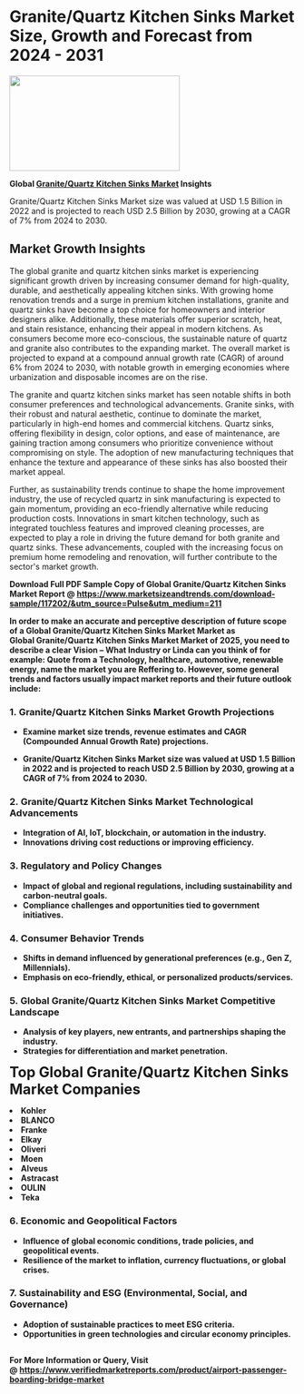 <H1>Granite/Quartz Kitchen Sinks Market Size, Growth and Forecast from 2024 - 2031</H1><img class="aligncenter size-medium wp-image-584254" src="https://thirdeyenews.in/wp-content/uploads/2024/09/Global-Market-Research-300x168.jpeg" alt="" width="300" height="168" /><p><strong>Global&nbsp;<a href="https://www.marketsizeandtrends.com/download-sample/117202/&amp;utm_source=Pulse&amp;utm_medium=211">Granite/Quartz Kitchen Sinks Market</a> Insights</strong></p><p>Granite/Quartz Kitchen Sinks Market size was valued at USD 1.5 Billion in 2022 and is projected to reach USD 2.5 Billion by 2030, growing at a CAGR of 7% from 2024 to 2030.</p><p><h2>Market Growth Insights</h2> <p>The global granite and quartz kitchen sinks market is experiencing significant growth driven by increasing consumer demand for high-quality, durable, and aesthetically appealing kitchen sinks. With growing home renovation trends and a surge in premium kitchen installations, granite and quartz sinks have become a top choice for homeowners and interior designers alike. Additionally, these materials offer superior scratch, heat, and stain resistance, enhancing their appeal in modern kitchens. As consumers become more eco-conscious, the sustainable nature of quartz and granite also contributes to the expanding market. The overall market is projected to expand at a compound annual growth rate (CAGR) of around 6% from 2024 to 2030, with notable growth in emerging economies where urbanization and disposable incomes are on the rise.</p> <p><strong></strong></p> <p>The granite and quartz kitchen sinks market has seen notable shifts in both consumer preferences and technological advancements. Granite sinks, with their robust and natural aesthetic, continue to dominate the market, particularly in high-end homes and commercial kitchens. Quartz sinks, offering flexibility in design, color options, and ease of maintenance, are gaining traction among consumers who prioritize convenience without compromising on style. The adoption of new manufacturing techniques that enhance the texture and appearance of these sinks has also boosted their market appeal.</p> <p>Further, as sustainability trends continue to shape the home improvement industry, the use of recycled quartz in sink manufacturing is expected to gain momentum, providing an eco-friendly alternative while reducing production costs. Innovations in smart kitchen technology, such as integrated touchless features and improved cleaning processes, are expected to play a role in driving the future demand for both granite and quartz sinks. These advancements, coupled with the increasing focus on premium home remodeling and renovation, will further contribute to the sector's market growth.</p> <p><strong></p><p><span class=""><strong>Download Full PDF Sample Copy of Global Granite/Quartz Kitchen Sinks Market Report</strong> @ <a href="https://www.marketsizeandtrends.com/download-sample/117202/&amp;utm_source=Pulse&amp;utm_medium=211" target="_blank">https://www.marketsizeandtrends.com/download-sample/117202/&amp;utm_source=Pulse&amp;utm_medium=211</a></span></p><p>In order to make an accurate and perceptive description of future scope of a Global&nbsp;Granite/Quartz Kitchen Sinks Market Market as Global&nbsp;Granite/Quartz Kitchen Sinks Market Market of 2025, you need to describe a clear Vision &ndash; What Industry or Linda can you think of for example: Quote from a Technology, healthcare, automotive, renewable energy, name the market you are Reffering to. However, some general trends and factors usually impact market reports and their future outlook include:</p><h3>1.&nbsp;<strong>Granite/Quartz Kitchen Sinks Market Growth Projections</strong></h3><ul><li>Examine market size trends, revenue estimates and CAGR (Compounded Annual Growth Rate) projections.</li><li><p>Granite/Quartz Kitchen Sinks Market size was valued at USD 1.5 Billion in 2022 and is projected to reach USD 2.5 Billion by 2030, growing at a CAGR of 7% from 2024 to 2030.</p></li></ul><h3>2.&nbsp;<strong>Granite/Quartz Kitchen Sinks Market Technological Advancements</strong></h3><ul><li>Integration of AI, IoT, blockchain, or automation in the industry.</li><li>Innovations driving cost reductions or improving efficiency.</li></ul><h3>3.&nbsp;<strong>Regulatory and Policy Changes</strong></h3><ul><li>Impact of global and regional regulations, including sustainability and carbon-neutral goals.</li><li>Compliance challenges and opportunities tied to government initiatives.</li></ul><h3>4.&nbsp;<strong>Consumer Behavior Trends</strong></h3><ul><li>Shifts in demand influenced by generational preferences (e.g., Gen Z, Millennials).</li><li>Emphasis on eco-friendly, ethical, or personalized products/services.</li></ul><h3>5.&nbsp;<strong>Global Granite/Quartz Kitchen Sinks Market Competitive Landscape</strong></h3><ul><li>Analysis of key players, new entrants, and partnerships shaping the industry.</li><li>Strategies for differentiation and market penetration.</li></ul><p data-pm-slice="1 1 []"><span style="color: inherit; font-family: inherit; font-size: 25px;">Top Global Granite/Quartz Kitchen Sinks Market Companies</span></p><div class="" data-test-id=""><p><li>Kohler</li><li> BLANCO</li><li> Franke</li><li> Elkay</li><li> Oliveri</li><li> Moen</li><li> Alveus</li><li> Astracast</li><li> OULIN</li><li> Teka</li></p></div><h3>6.&nbsp;<strong>Economic and Geopolitical Factors</strong></h3><ul><li>Influence of global economic conditions, trade policies, and geopolitical events.</li><li>Resilience of the market to inflation, currency fluctuations, or global crises.</li></ul><h3>7.&nbsp;<strong>Sustainability and ESG (Environmental, Social, and Governance)</strong></h3><ul><li>Adoption of sustainable practices to meet ESG criteria.</li><li>Opportunities in green technologies and circular economy principles.</li></ul><h2><strong style="font-size: 14px;">For More Information or Query, Visit @&nbsp;</strong><a style="background-color: #ffffff; font-size: 14px;" href="https://www.marketsizeandtrends.com/report/granite-quartz-kitchen-sinks-market/" target="_blank">https://www.verifiedmarketreports.com/product/airport-passenger-boarding-bridge-market</a></h2>
